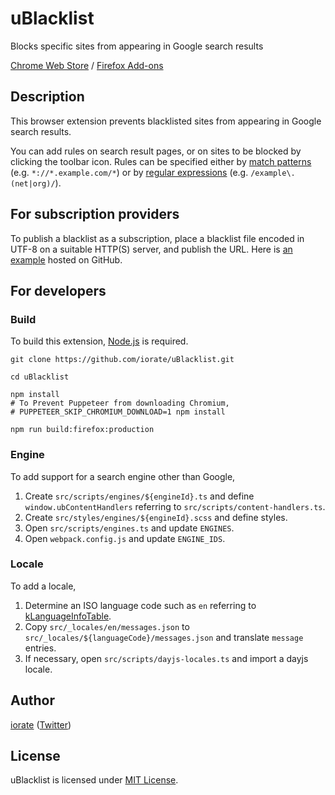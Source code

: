 # uBlacklist
Blocks specific sites from appearing in Google search results

[Chrome Web Store](https://chrome.google.com/webstore/detail/ublacklist/pncfbmialoiaghdehhbnbhkkgmjanfhe) / [Firefox Add-ons](https://addons.mozilla.org/en-US/firefox/addon/ublacklist/)

## Description
This browser extension prevents blacklisted sites from appearing in Google search results.

You can add rules on search result pages, or on sites to be blocked by clicking the toolbar icon. Rules can be specified either by [match patterns](https://developer.mozilla.org/en-US/docs/Mozilla/Add-ons/WebExtensions/Match_patterns) (e.g. `*://*.example.com/*`) or by [regular expressions](https://developer.mozilla.org/en-US/docs/Web/JavaScript/Guide/Regular_Expressions) (e.g. `/example\.(net|org)/`).

## For subscription providers
To publish a blacklist as a subscription, place a blacklist file encoded in UTF-8 on a suitable HTTP(S) server, and publish the URL. Here is [an example](https://raw.githubusercontent.com/iorate/uBlacklist/master/Example.uBlacklist.txt) hosted on GitHub.

## For developers

### Build
To build this extension, [Node.js](https://nodejs.org/en/) is required.

```shell
git clone https://github.com/iorate/uBlacklist.git

cd uBlacklist

npm install
# To Prevent Puppeteer from downloading Chromium,
# PUPPETEER_SKIP_CHROMIUM_DOWNLOAD=1 npm install

npm run build:firefox:production
```

### Engine
To add support for a search engine other than Google,

1. Create `src/scripts/engines/${engineId}.ts` and define `window.ubContentHandlers` referring to `src/scripts/content-handlers.ts`.
1. Create `src/styles/engines/${engineId}.scss` and define styles.
1. Open `src/scripts/engines.ts` and update `ENGINES`.
1. Open `webpack.config.js` and update `ENGINE_IDS`.

### Locale
To add a locale,

1. Determine an ISO language code such as `en` referring to [kLanguageInfoTable](https://src.chromium.org/viewvc/chrome/trunk/src/third_party/cld/languages/internal/languages.cc).
1. Copy `src/_locales/en/messages.json` to `src/_locales/${languageCode}/messages.json` and translate `message` entries.
1. If necessary, open `src/scripts/dayjs-locales.ts` and import a dayjs locale.

## Author
[iorate](https://github.com/iorate) ([Twitter](https://twitter.com/iorate))

## License
uBlacklist is licensed under [MIT License](LICENSE.txt).
